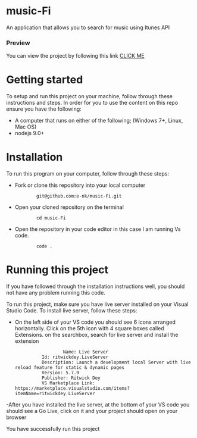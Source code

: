 # music-Fi
An application that allows you to search for music using Itunes API

<h3>Preview</h3> 

You can view the project by following this link [CLICK ME](https://e-nk.github.io/music-Fi/)

# Getting started
To setup and run this project on your machine, follow through these instructions and steps.
In order for you to use the content on this repo ensure you have the following:

- A computer that runs on either of the following; (Windows 7+, Linux, Mac OS)
- nodejs 9.0+

# Installation
To run this program on your computer, follow through these steps:
  - Fork or clone this repository into your local computer

                git@github.com:e-nk/music-Fi.git
  - Open your cloned repository on the terminal

                cd music-Fi
  - Open the repository in your code editor in this case I am running Vs code.

                code .

# Running this project
If you have followed through the installation instructions well, you should not have any problem running this code.

To run this project, make sure you have live server installed on your Visual Studio Code. To install live server, follow these steps:

- On the left side of your VS code you should see 6 icons arranged horizontally. Click on the 5th icon with 4 square boxes called Extensions. on the searchbox, search for live server and install the extension

                        Name: Live Server
                Id: ritwickdey.LiveServer
                Description: Launch a development local Server with live reload feature for static & dynamic pages
                Version: 5.7.9
                Publisher: Ritwick Dey
                VS Marketplace Link: https://marketplace.visualstudio.com/items?itemName=ritwickdey.LiveServer


-After you have installed the live server, at the bottom of your VS code you should see a Go Live, click on it and your project should open on your browser



You have successfully run this project
